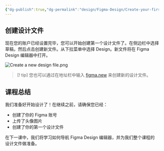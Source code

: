 ```yaml
---
{"dg-publish":true,"dg-permalink":"design/Figma-Design/Create-your-first-design-file","permalink":"/design/Figma-Design/Create-your-first-design-file/","metatags":{"description":"Before you start Who can use this feature","og:site_name":"DavonOs","og:title":"创建你的第一个设计文件","og:type":"article","og:url":"https://zuji.eu.org/design/Figma-Design/Create-your-first-design-file","og:image":"https://help.figma.com/hc/theming_assets/01HZFG1N1QJPKABHT3PHQQ0J9J","og:image: width":"200","og:image: alt":"articlecover","og:locale":"zh_cn"},"tags":["Design/UI/Figma"],"created":"2025-07-03T11:21:25.510+08:00","updated":"2025-07-04T17:05:50.556+08:00"}
---
```



## 创建设计文件

现在您的账户已经设置完毕，您可以开始创建第一个设计文件了。在侧边栏中选择草稿，然后点击创建新文件。从下拉菜单中选择 Design。新文件将在 Figma Design 编辑器中打开。

![Create a new design file.png](https://help.figma.com/hc/article_attachments/31715212606871)

> [! tip] 您也可以通过在地址栏中输入 [figma.new](https://figma.new/) 来创建新的设计文件。

## 课程总结

我们准备好开始设计了！在继续之前，请确保您已经：

- 创建了你的 Figma 账号
- 上传了头像图片
- 创建了你的第一个设计文件

在下一课中，我们将学习如何导航 Figma Design 编辑器，并为我们整个课程的设计文件做准备。